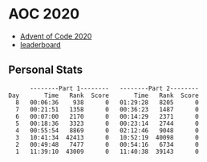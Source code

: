 # AOC 2020

* [Advent of Code 2020](https://adventofcode.com/2020)
* [leaderboard](https://adventofcode.com/2020/leaderboard)

## Personal Stats
```
      --------Part 1--------   --------Part 2--------
Day       Time   Rank  Score       Time   Rank  Score
  8   00:06:36    938      0   01:29:28   8205      0
  7   00:21:51   1358      0   00:36:23   1487      0
  6   00:07:00   2170      0   00:14:29   2371      0
  5   00:18:36   3323      0   00:23:14   2744      0
  4   00:55:54   8869      0   02:12:46   9048      0
  3   10:41:34  42413      0   10:52:19  40098      0
  2   00:49:48   7477      0   00:54:16   6734      0
  1   11:39:10  43009      0   11:40:38  39143      0
```
